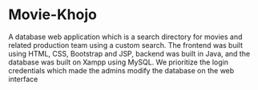 # Movie-Khojo
A database web application which is a search directory for movies and related production team using a custom search. 
The frontend was built using HTML, CSS, Bootstrap and JSP, backend was built in Java, and the database was built on Xampp using MySQL. 
We prioritize the login credentials which made the admins modify the database on the web interface
